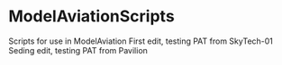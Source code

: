 # ModelAviationScripts
Scripts for use in ModelAviation
First edit, testing PAT from SkyTech-01
Seding edit, testing PAT from Pavilion